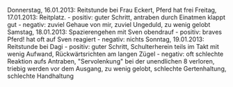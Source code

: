 Donnerstag, 16.01.2013: Reitstunde bei Frau Eckert, Pferd hat frei 
Freitag,    17.01.2013: Reitplatz.
                        - positiv: guter Schritt, antraben durch Einatmen klappt gut
                        - negativ: zuviel Gehaue von mir, zuviel Ungeduld, zu wenig gelobt
Samstag,    18.01.2013: Spazierengehen mit Sven obendrauf 
                        - positiv: braves Pferd! hat oft auf Sven reagiert
                        - negativ: nichts
Sonntag,    19.01.2013: Reitstunde bei Dagi 
                        - positiv: guter Schritt, Schulterherein teils im Takt mit wenig Aufwand, Rückwärtsrichten am langen Zügel
                        - negativ: oft schlechte Reaktion aufs Antraben, "Servolenkung" bei der unendlichen 8 verloren, triebig werden vor dem Ausgang, zu wenig gelobt, schlechte Gertenhaltung, schlechte Handhaltung
                        
